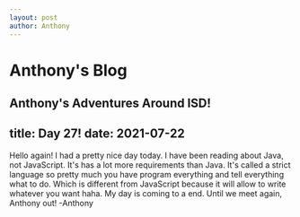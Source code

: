 ```yaml
---
layout: post
author: Anthony
---
```

# Anthony's Blog
Anthony's Adventures Around ISD!
---

title: Day 27!
date:  2021-07-22
---

Hello again! I had a pretty nice day today. I have been reading about Java, not JavaScript. It's has a lot more requirements than Java. It's called a strict language so pretty much you have program everything and tell everything what to do. Which is different from JavaScript because it will allow to write whatever you want haha. My day is coming to a end. Until we meet again, Anthony out! -Anthony